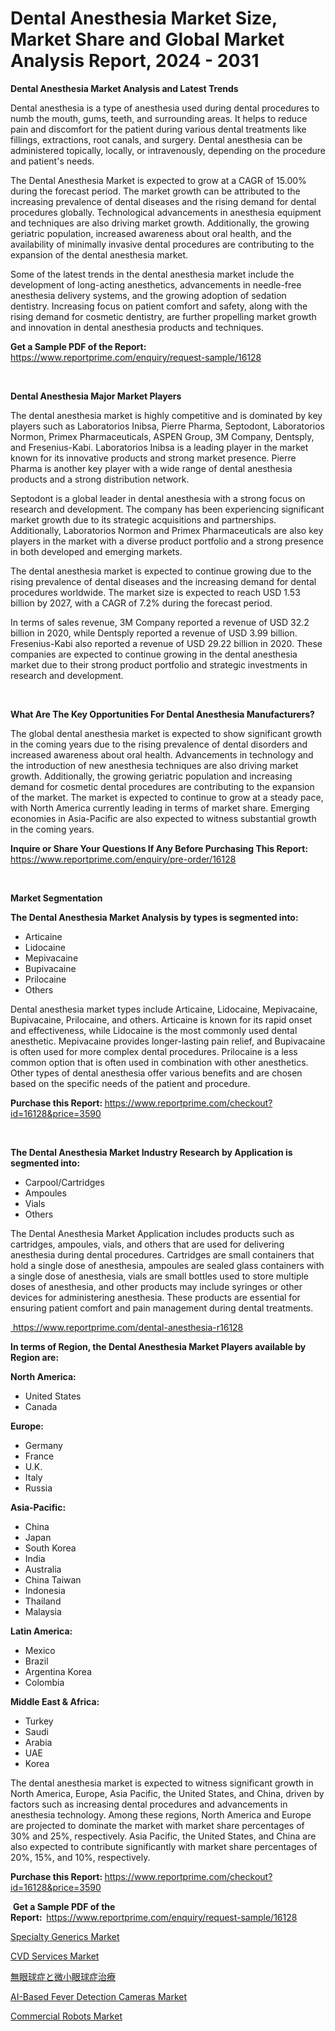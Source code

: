 <p><h1>Dental Anesthesia Market Size, Market Share and Global Market Analysis Report, 2024 - 2031</h1></p><p><strong>Dental Anesthesia Market Analysis and Latest Trends</strong></p>
<p><p>Dental anesthesia is a type of anesthesia used during dental procedures to numb the mouth, gums, teeth, and surrounding areas. It helps to reduce pain and discomfort for the patient during various dental treatments like fillings, extractions, root canals, and surgery. Dental anesthesia can be administered topically, locally, or intravenously, depending on the procedure and patient's needs.</p><p>The Dental Anesthesia Market is expected to grow at a CAGR of 15.00% during the forecast period. The market growth can be attributed to the increasing prevalence of dental diseases and the rising demand for dental procedures globally. Technological advancements in anesthesia equipment and techniques are also driving market growth. Additionally, the growing geriatric population, increased awareness about oral health, and the availability of minimally invasive dental procedures are contributing to the expansion of the dental anesthesia market.</p><p>Some of the latest trends in the dental anesthesia market include the development of long-acting anesthetics, advancements in needle-free anesthesia delivery systems, and the growing adoption of sedation dentistry. Increasing focus on patient comfort and safety, along with the rising demand for cosmetic dentistry, are further propelling market growth and innovation in dental anesthesia products and techniques.</p></p>
<p><strong>Get a Sample PDF of the Report:&nbsp;</strong> <a href="https://www.reportprime.com/enquiry/request-sample/16128">https://www.reportprime.com/enquiry/request-sample/16128</a></p>
<p>&nbsp;</p>
<p><strong>Dental Anesthesia Major Market Players</strong></p>
<p><p>The dental anesthesia market is highly competitive and is dominated by key players such as Laboratorios Inibsa, Pierre Pharma, Septodont, Laboratorios Normon, Primex Pharmaceuticals, ASPEN Group, 3M Company, Dentsply, and Fresenius-Kabi. Laboratorios Inibsa is a leading player in the market known for its innovative products and strong market presence. Pierre Pharma is another key player with a wide range of dental anesthesia products and a strong distribution network. </p><p>Septodont is a global leader in dental anesthesia with a strong focus on research and development. The company has been experiencing significant market growth due to its strategic acquisitions and partnerships. Additionally, Laboratorios Normon and Primex Pharmaceuticals are also key players in the market with a diverse product portfolio and a strong presence in both developed and emerging markets. </p><p>The dental anesthesia market is expected to continue growing due to the rising prevalence of dental diseases and the increasing demand for dental procedures worldwide. The market size is expected to reach USD 1.53 billion by 2027, with a CAGR of 7.2% during the forecast period. </p><p>In terms of sales revenue, 3M Company reported a revenue of USD 32.2 billion in 2020, while Dentsply reported a revenue of USD 3.99 billion. Fresenius-Kabi also reported a revenue of USD 29.22 billion in 2020. These companies are expected to continue growing in the dental anesthesia market due to their strong product portfolio and strategic investments in research and development.</p></p>
<p>&nbsp;</p>
<p><strong>What Are The Key Opportunities For Dental Anesthesia Manufacturers?</strong></p>
<p><p>The global dental anesthesia market is expected to show significant growth in the coming years due to the rising prevalence of dental disorders and increased awareness about oral health. Advancements in technology and the introduction of new anesthesia techniques are also driving market growth. Additionally, the growing geriatric population and increasing demand for cosmetic dental procedures are contributing to the expansion of the market. The market is expected to continue to grow at a steady pace, with North America currently leading in terms of market share. Emerging economies in Asia-Pacific are also expected to witness substantial growth in the coming years.</p></p>
<p><strong>Inquire or Share Your Questions If Any Before Purchasing This Report:</strong> <a href="https://www.reportprime.com/enquiry/pre-order/16128">https://www.reportprime.com/enquiry/pre-order/16128</a></p>
<p>&nbsp;</p>
<p><strong>Market Segmentation</strong></p>
<p><strong>The Dental Anesthesia Market Analysis by types is segmented into:</strong></p>
<p><ul><li>Articaine</li><li>Lidocaine</li><li>Mepivacaine</li><li>Bupivacaine</li><li>Prilocaine</li><li>Others</li></ul></p>
<p><p>Dental anesthesia market types include Articaine, Lidocaine, Mepivacaine, Bupivacaine, Prilocaine, and others. Articaine is known for its rapid onset and effectiveness, while Lidocaine is the most commonly used dental anesthetic. Mepivacaine provides longer-lasting pain relief, and Bupivacaine is often used for more complex dental procedures. Prilocaine is a less common option that is often used in combination with other anesthetics. Other types of dental anesthesia offer various benefits and are chosen based on the specific needs of the patient and procedure.</p></p>
<p><strong>Purchase this Report:&nbsp;</strong><a href="https://www.reportprime.com/checkout?id=16128&price=3590">https://www.reportprime.com/checkout?id=16128&price=3590</a></p>
<p>&nbsp;</p>
<p><strong>The Dental Anesthesia Market Industry Research by Application is segmented into:</strong></p>
<p><ul><li>Carpool/Cartridges</li><li>Ampoules</li><li>Vials</li><li>Others</li></ul></p>
<p><p>The Dental Anesthesia Market Application includes products such as cartridges, ampoules, vials, and others that are used for delivering anesthesia during dental procedures. Cartridges are small containers that hold a single dose of anesthesia, ampoules are sealed glass containers with a single dose of anesthesia, vials are small bottles used to store multiple doses of anesthesia, and other products may include syringes or other devices for administering anesthesia. These products are essential for ensuring patient comfort and pain management during dental treatments.</p></p>
<p><a href="https://www.reportprime.com/dental-anesthesia-r16128">&nbsp;https://www.reportprime.com/dental-anesthesia-r16128</a></p>
<p><strong>In terms of Region, the Dental Anesthesia Market Players available by Region are:</strong></p>
<p>
    <p> <strong> North America: </strong>
        <ul>
            <li>United States</li>
            <li>Canada</li>
        </ul>
        </p> 
    <p> <strong> Europe: </strong>
        <ul>
            <li>Germany</li>
            <li>France</li>
            <li>U.K.</li>
            <li>Italy</li>
            <li>Russia</li>
        </ul>
        </p> 
    <p> <strong> Asia-Pacific: </strong>
        <ul>
            <li>China</li>
            <li>Japan</li>
            <li>South Korea</li>
            <li>India</li>
            <li>Australia</li>
            <li>China Taiwan</li>
            <li>Indonesia</li>
            <li>Thailand</li>
            <li>Malaysia</li>
        </ul>
        </p> 
    <p> <strong> Latin America: </strong>
        <ul>
            <li>Mexico</li>
            <li>Brazil</li>
            <li>Argentina Korea</li>
            <li>Colombia</li>
        </ul>
        </p> 
    <p> <strong> Middle East & Africa: </strong>
        <ul>
            <li>Turkey</li>
            <li>Saudi</li>
            <li>Arabia</li>
            <li>UAE</li>
            <li>Korea</li>
        </ul>
    </p>
    </p>
<p><p>The dental anesthesia market is expected to witness significant growth in North America, Europe, Asia Pacific, the United States, and China, driven by factors such as increasing dental procedures and advancements in anesthesia technology. Among these regions, North America and Europe are projected to dominate the market with market share percentages of 30% and 25%, respectively. Asia Pacific, the United States, and China are also expected to contribute significantly with market share percentages of 20%, 15%, and 10%, respectively.</p></p>
<p><strong>Purchase this Report: </strong><a href="https://www.reportprime.com/checkout?id=16128&price=3590">https://www.reportprime.com/checkout?id=16128&price=3590</a></p>
<p>&nbsp;<strong>Get a Sample PDF of the Report:&nbsp;&nbsp;</strong><a href="https://www.reportprime.com/enquiry/request-sample/16128">https://www.reportprime.com/enquiry/request-sample/16128</a></p>
<p><strong></strong></p>
<p><p><a href="https://github.com/MyrticeDare2023/Market-Research-Report-List-1/blob/main/specialty-generics-market.md">Specialty Generics Market</a></p><p><a href="https://www.linkedin.com/pulse/analyzing-cvd-services-market-global-industry-perspective-forecast-g2mhc">CVD Services Market</a></p><p><a href="https://github.com/laurenreichert/Market-Research-Report-List-1/blob/main/334730882740.md">無眼球症と微小眼球症治療</a></p><p><a href="https://issuu.com/reportprime-2/docs/ai-based-fever-detection-cameras-market-size-2030.">AI-Based Fever Detection Cameras Market</a></p><p><a href="https://www.linkedin.com/pulse/commercial-robots-market-trends-forecast-competitive-analysis-lxadc">Commercial Robots Market</a></p></p>